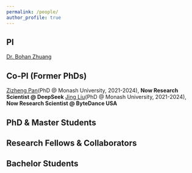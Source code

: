 ```yaml
---
permalink: /people/
author_profile: true
---
```


## PI
[Dr. Bohan Zhuang](https://www.baidu.com)

## Co-PI (Former PhDs)
[Zizheng Pan](https://www.baidu.com)(PhD @ Monash University, 2021-2024), **Now Research Scientist @ DeepSeek**
[Jing Liu](https://www.baidu.com)(PhD @ Monash University, 2021-2024), **Now Research Scientist @ ByteDance USA**

## PhD & Master Students

## Research Fellows & Collaborators

## Bachelor Students

